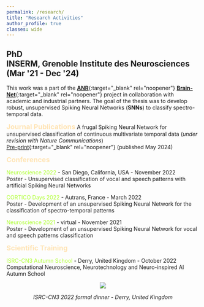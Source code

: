 ```yaml
---
permalink: /research/
title: "Research Activities"
author_profile: true
classes: wide
---
```


## PhD<br/>INSERM, Grenoble Institute des Neurosciences (Mar '21 - Dec '24)

This work was a part of the [**ANR**](https://anr.fr/en/){:target="_blank" rel="noopener"} [**Brain-Net**](https://sites.google.com/view/brainnet-project/accueil){:target="_blank" rel="noopener"} project in collaboration with academic and industrial partners. The goal of the thesis was to develop robust, unsupervised Spiking Neural Networks (**SNNs**) to classify spectro-temporal data. 

<font size="4.5"><span style="color:moccasin"><b>Journal Publications</b></span></font>
A frugal Spiking Neural Network for unsupervised classification of continuous multivariate temporal data (_under revision with Nature Communications_)\
[Pre-print](https://arxiv.org/abs/2408.12608){:target="_blank" rel="noopener"} (published May 2024)

<font size="4.5"><span style="color:moccasin"><b>Conferences</b></span></font>

<span style="color:greenyellow">Neuroscience 2022</span> - San Diego, California, USA - November 2022\
Poster - Unsupervised classification of vocal and speech patterns with artificial Spiking Neural Networks

<span style="color:greenyellow">CORTICO Days 2022</span> - Autrans, France - March 2022\
Poster - Development of an unsupervised Spiking Neural Network for the classification of spectro-temporal patterns

<span style="color:greenyellow">Neuroscience 2021</span> - virtual - November 2021\
Poster - Development of an unsupervised Spiking Neural Network for vocal and speech patterns classification

<font size="4.5"><span style="color:moccasin"><b>Scientific Training</b></span></font>

<span style="color:greenyellow">ISRC-CN3 Autumn School</span> - Derry, United Kingdom - October 2022\
Computational Neuroscience, Neurotechnology and Neuro-inspired AI Autumn School


<p align="center">
  <img src="https://saideepesh.github.io/images/1666916373934-E.jpg?raw=true">
</p>


<p align="center">
  <i>ISRC-CN3 2022 formal dinner - Derry, United Kingdom</i>
</p>

